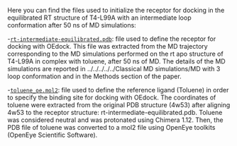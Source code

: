 Here you can find the files used to initialize the receptor for docking in the equilibrated RT structure of T4-L99A with an intermediate loop conformation after 50 ns of MD simulations:

-[`rt-intermediate-equilibrated.pdb`](rt-intermediate-equilibrated.pdb): file used to define the receptor for docking with OEdock. This file was extracted from the MD trajectory corresponding to the MD simulations performed on the rt apo structure of T4-L99A in complex with toluene, after 50 ns of MD. The details of the MD simulations are reported in ../../../../../Classical MD simulations/MD with 3 loop conformation and in the Methods section of the paper.

 
-[`toluene_oe.mol2`](toluene_oe.mol2): file used to define the reference ligand (Toluene) in order to specify the binding site for docking with OEdock. The coordinates of toluene were extracted from the original PDB structure (4w53) after aligning 4w53 to the receptor structure: rt-intermediate-equilibrated.pdb. Toluene was considered neutral and was protonated using Chimera 1.12. Then, the PDB file of toluene was converted to a mol2 file using OpenEye toolkits (OpenEye Scientific Software).

